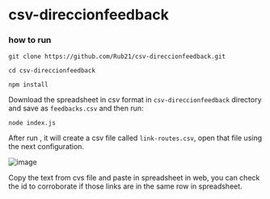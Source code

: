 # csv-direccionfeedback


### how to run

`git clone https://github.com/Rub21/csv-direccionfeedback.git`

`cd csv-direccionfeedback`

`npm install`


Download the spreadsheet in csv format in `csv-direccionfeedback` directory and save as `feedbacks.csv` and then run:


`node index.js`


After run , it will create a csv file called `link-routes.csv`, open that file using the next configuration.

![image](https://cloud.githubusercontent.com/assets/1152236/7558933/f330312e-f7cb-11e4-8dc2-75f82255ad54.png)


Copy the text from cvs file and paste in spreadsheet in web, you can check the id to corroborate if those links are in the same row in spreadsheet.

